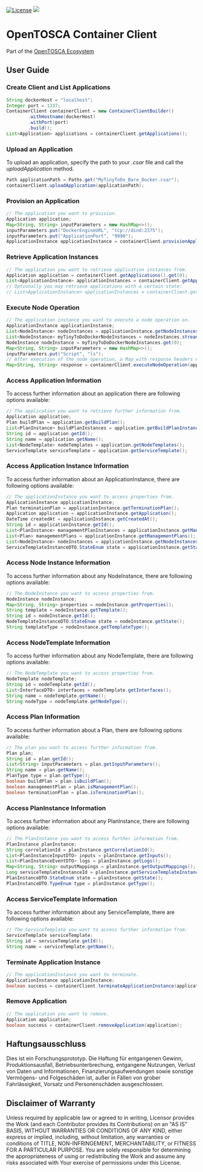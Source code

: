 
[![License](https://img.shields.io/badge/License-Apache%202.0-blue.svg)](https://opensource.org/licenses/Apache-2.0)
[![](https://jitpack.io/v/OpenTOSCA/container-client.svg)](https://jitpack.io/#OpenTOSCA/container-client)

# OpenTOSCA Container Client

Part of the [OpenTOSCA Ecosystem](http://www.opentosca.org)

## User Guide

### Create Client and List Applications
```java
String dockerHost = "localhost";
Integer port = 1337;
ContainerClient containerClient = new ContainerClientBuilder()
        .withHostname(dockerHost)
        .withPort(port)
        .build();
List<Application> applications = containerClient.getApplications();
```

### Upload an Application
To upload an application, specify the path to your *.csar* file and call the *uploadApplication* method.

```java
Path applicationPath = Paths.get("MyTinyToDo_Bare_Docker.csar");
containerClient.uploadApplication(applicationPath);
```

### Provision an Application

```java
// The application you want to provision.
Application application;
Map<String, String> inputParameters = new HashMap<>();
inputParameters.put("DockerEngineURL", "tcp://dind:2375");
inputParameters.put("ApplicationPort", "9990");
ApplicationInstance applicationInstance = containerClient.provisionApplication(application, inputParameters);
```

### Retrieve Application Instances

```java
// The application you want to retrieve application instances from.
Application application = containerClient.getApplications().get(0);
List<ApplicationInstance> applicationInstances = containerClient.getApplicationInstances(application);
// Optionally you may retrieve applications with a certain state:
// List<ApplicationInstance> applicationInstances = containerClient.getApplicationInstances(application, ServiceTemplateInstanceDTO.StateEnum.CREATED);
```

### Execute Node Operation

```java
// The application instance you want to execute a node operation on.
ApplicationInstance applicationInstance;
List<NodeInstance> nodeInstances = applicationInstance.getNodeInstances();
List<NodeInstance> myTinyToDoDockerNodeInstances = nodeInstances.stream().filter(x -> (x.getTemplate().equals("MyTinyToDoDockerContainer"))).collect(Collectors.toList());
NodeInstance nodeInstance = myTinyToDoDockerNodeInstances.get(0);
Map<String, String> inputParameters = new HashMap<>();
inputParameters.put("Script", "ls");
// After execution of the node operation, a Map with response headers will be returned.
Map<String, String> response = containerClient.executeNodeOperation(applicationInstance, nodeInstance, "ContainerManagementInterface", "runScript", inputParameters);
```

### Access Application Information
To access further information about an application there are following options available:

```java
// The application you want to retrieve further information from.
Application application;
Plan buildPlan = application.getBuildPlan();
List<PlanInstance> buildPlanInstances = application.getBuildPlanInstances();
String id = application.getId();
String name = application.getName();
List<NodeTemplate> nodeTemplates = application.getNodeTemplates();
ServiceTemplate serviceTemplate = application.getServiceTemplate();
```

### Access Application Instance Information
To access further information about an ApplicationInstance, there are following options available:

```java
// The applicationInstance you want to access properties from.
ApplicationInstance applicationInstance;
Plan terminationPlan = applicationInstance.getTerminationPlan();
Application application = applicationInstance.getApplication();
DateTime createdAt = applicationInstance.getCreatedAt();
String id = applicationInstance.getId();
List<PlanInstance> managementPlanInstances = applicationInstance.getManagementPlanInstances();
List<Plan> managementPlans = applicationInstance.getManagementPlans();
List<NodeInstance> nodeInstances = applicationInstance.getNodeInstances();
ServiceTemplateInstanceDTO.StateEnum state = applicationInstance.getState();
```

### Access Node Instance Information
To access further information about any NodeInstance, there are following options available:

```java
// The NodeInstance you want to access properties from.
NodeInstance nodeInstance;
Map<String, String> properties = nodeInstance.getProperties();
String template = nodeInstance.getTemplate();
String id = nodeInstance.getId();
NodeTemplateInstanceDTO.StateEnum state = nodeInstance.getState();
String templateType = nodeInstance.getTemplateType();
```

### Access NodeTemplate Information
To access further information about any NodeTemplate, there are following options available:

```java
// The NodeTemplate you want to access properties from.
NodeTemplate nodeTemplate;
String id = nodeTemplate.getId();
List<InterfaceDTO> interfaces = nodeTemplate.getInterfaces();
String name = nodeTemplate.getName();
String nodeType = nodeTemplate.getNodeType();
```


### Access Plan Information
To access further information about a Plan, there are following options available:

```java
// The plan you want to access further information from.
Plan plan;
String id = plan.getId();
List<String> inputParameters = plan.getInputParameters();
String name = plan.getName();
PlanType type = plan.getType();
boolean buildPlan = plan.isBuildPlan();
boolean managementPlan = plan.isManagementPlan();
boolean terminationPlan = plan.isTerminationPlan();
```

### Access PlanInstance Information

To access further information about any PlanInstance, there are following options available:
```java
// The PlanInstance you want to access further information from.
PlanInstance planInstance;
String correlationId = planInstance.getCorrelationId();
List<PlanInstanceInputDTO> inputs = planInstance.getInputs();
List<PlanInstanceEventDTO> logs = planInstance.getLogs();
Map<String, String> outputMappings = planInstance.getOutputMappings();
Long serviceTemplateInstanceId = planInstance.getServiceTemplateInstanceId();
PlanInstanceDTO.StateEnum state = planInstance.getState();
PlanInstanceDTO.TypeEnum type = planInstance.getType();
```


### Access ServiceTemplate Information
To access further information about any ServiceTemplate, there are following options available:

```java
// The ServiceTemplate you want to access further information from.
ServiceTemplate serviceTemplate;
String id = serviceTemplate.getId();
String name = serviceTemplate.getName();
```

### Terminate Application Instance
```java
// The applicationInstance you want to terminate.
ApplicationInstance applicationInstance;
boolean success = containerClient.terminateApplicationInstance(applicationInstance);
```

### Remove Application

```java
// The application you want to remove.
Application application;
boolean success = containerClient.removeApplication(application);
```

## Haftungsausschluss

Dies ist ein Forschungsprototyp.
Die Haftung für entgangenen Gewinn, Produktionsausfall, Betriebsunterbrechung, entgangene Nutzungen, Verlust von Daten und Informationen, Finanzierungsaufwendungen sowie sonstige Vermögens- und Folgeschäden ist, außer in Fällen von grober Fahrlässigkeit, Vorsatz und Personenschäden ausgeschlossen.

## Disclaimer of Warranty

Unless required by applicable law or agreed to in writing, Licensor provides the Work (and each Contributor provides its Contributions) on an "AS IS" BASIS, WITHOUT WARRANTIES OR CONDITIONS OF ANY KIND, either express or implied, including, without limitation, any warranties or conditions of TITLE, NON-INFRINGEMENT, MERCHANTABILITY, or FITNESS FOR A PARTICULAR PURPOSE.
You are solely responsible for determining the appropriateness of using or redistributing the Work and assume any risks associated with Your exercise of permissions under this License.